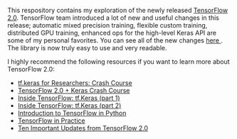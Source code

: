 This respository contains my exploration of the newly released [TensorFlow 2.0](http://tensflow.org/). TensorFlow team introduced a lot of new and useful changes in this release; automatic mixed precision training, flexible custom  training, distributed GPU training, enhanced ops for the high-level Keras API are some of my personal favorites. 
You can see all of the new changes [here ](https://www.youtube.com/watch?v=kPweUtct2yY). The library is now truly easy to use and very readable. 

I highly recommend the following resources if you want to learn more about TensorFlow 2.0:

- [tf.keras for Researchers: Crash Course](https://colab.research.google.com/drive/17u-pRZJnKN0gO5XZmq8n5A2bKGrfKEUg)
- [TensorFlow 2.0 + Keras Crash Course](https://colab.research.google.com/drive/1UCJt8EYjlzCs1H1d1X0iDGYJsHKwu-NO)
- [Inside TensorFlow: tf.Keras (part 1)](https://youtu.be/UYRBHFAvLSs)
- [Inside TensorFlow: tf.Keras (part 2)](https://www.youtube.com/watch?v=uhzGTijaw8A)
- [Introduction to TensorFlow in Python](https://www.datacamp.com/courses/introduction-to-tensorflow-in-python?tap_a=5644-dce66f&tap_s=357540-5b28dd)
- [TensorFlow in Practice](https://www.coursera.org/specializations/tensorflow-in-practice)
- [Ten Important Updates from TensorFlow 2.0](https://www.datacamp.com/community/tutorials/ten-important-updates-tensorflow)

